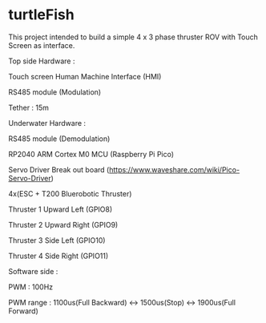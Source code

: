 # turtleFish
This project intended to build a simple 4 x 3 phase thruster ROV with Touch Screen as interface.

Top side Hardware :

Touch screen Human Machine Interface (HMI)

RS485 module (Modulation)

Tether : 15m

Underwater Hardware :

RS485 module (Demodulation)

RP2040 ARM Cortex M0 MCU (Raspberry Pi Pico)

Servo Driver Break out board (https://www.waveshare.com/wiki/Pico-Servo-Driver)

4x(ESC + T200 Bluerobotic Thruster)

Thruster 1 Upward Left (GPIO8)

Thruster 2 Upward Right (GPIO9)

Thruster 3 Side Left (GPIO10)

Thruster 4 Side Right (GPIO11)

Software side :

PWM : 100Hz

PWM range : 1100us(Full Backward) <-> 1500us(Stop) <-> 1900us(Full Forward)
